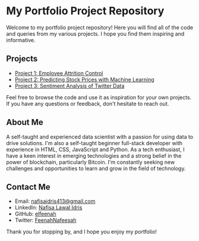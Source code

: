 # My Portfolio Project Repository

Welcome to my portfolio project repository! Here you will find all of the code and queries from my various projects. I hope you find them inspiring and informative.

## Projects

- [Project 1: Employee Attrition Control](https://github.com/elfeenah/Employee-Attrition-Control)
- [Project 2: Predicting Stock Prices with Machine Learning](https://github.com/yourusername/project2)
- [Project 3: Sentiment Analysis of Twitter Data](https://github.com/yourusername/project3)

Feel free to browse the code and use it as inspiration for your own projects. If you have any questions or feedback, don't hesitate to reach out.

## About Me

A self-taught and experienced data scientist with a passion for using data to drive solutions. I'm also a self-taught beginner full-stack developer with experience in HTML, CSS, JavaScript and Python. As a tech enthusiast, I have a keen interest in emerging technologies and a strong belief in the power of blockchain, particularly Bitcoin. I'm constantly seeking new challenges and opportunities to learn and grow in the field of technology.

## Contact Me

- Email: [nafisaidris413@gmail.com](mailto:nafisaidris413@gmail.com)
- LinkedIn: [Nafisa Lawal Idris](https://www.linkedin.com/in/nafisa-lawal-idris/)
- GitHub: [elfeenah](https://github.com/elfeenah)
- Twitter: [FeenahNafeesah](https://twitter.com/FeenahNafeesah)

Thank you for stopping by, and I hope you enjoy my portfolio!
